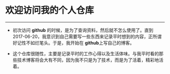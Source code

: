 # 欢迎访问我的个人仓库

------

- 初次访问 **github** 的时候，是为了查询资料，然后就不怎么使用了。直到2017-06-20，我意识到自己需要写一些东西来记录平时想到的内容，正所谓好记性不如烂笔头。于是，我开始在 **github**上写自己的博客。

- 这个仓库很随性，主要是记录平时的工作心得以及生活体味。与我平时看的那些技术博客将会大有不同，因为我不只是为了技术，而是为了活着，精彩地活着。
